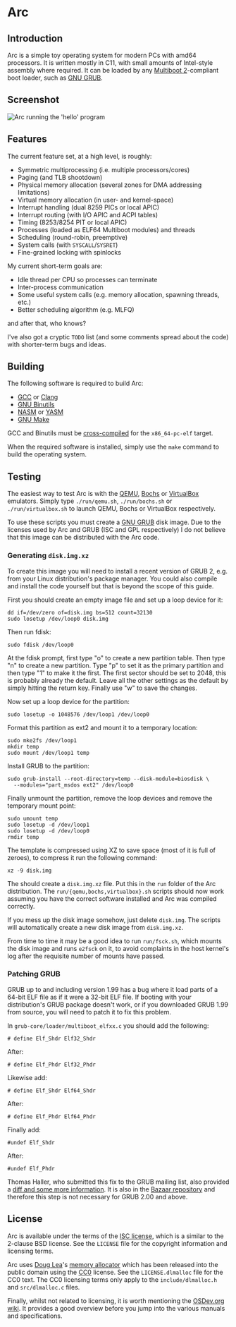 Arc
===

Introduction
------------

Arc is a simple toy operating system for modern PCs with amd64 processors.
It is written mostly in C11, with small amounts of Intel-style assembly where
required. It can be loaded by any [Multiboot 2][multiboot]-compliant boot
loader, such as [GNU GRUB][grub].

Screenshot
----------

![Arc running the 'hello' program][screenshot]

Features
--------

The current feature set, at a high level, is roughly:

  * Symmetric multiprocessing (i.e. multiple processors/cores)
  * Paging (and TLB shootdown)
  * Physical memory allocation (several zones for DMA addressing limitations)
  * Virtual memory allocation (in user- and kernel-space)
  * Interrupt handling (dual 8259 PICs or local APIC)
  * Interrupt routing (with I/O APIC and ACPI tables)
  * Timing (8253/8254 PIT or local APIC)
  * Processes (loaded as ELF64 Multiboot modules) and threads
  * Scheduling (round-robin, preemptive)
  * System calls (with `SYSCALL`/`SYSRET`)
  * Fine-grained locking with spinlocks

My current short-term goals are:

  * Idle thread per CPU so processes can terminate
  * Inter-process communication
  * Some useful system calls (e.g. memory allocation, spawning threads, etc.)
  * Better scheduling algorithm (e.g. MLFQ)

and after that, who knows?

I've also got a cryptic `TODO` list (and some comments spread about the code)
with shorter-term bugs and ideas.

Building
--------

The following software is required to build Arc:

  * [GCC][gcc] or [Clang][clang]
  * [GNU Binutils][binutils]
  * [NASM][nasm] or [YASM][yasm]
  * [GNU Make][make]

GCC and Binutils must be [cross-compiled][cross] for the `x86_64-pc-elf` target.

When the required software is installed, simply use the `make` command to build
the operating system.

Testing
-------

The easiest way to test Arc is with the [QEMU][qemu], [Bochs][bochs] or
[VirtualBox][vbox] emulators. Simply type `./run/qemu.sh`, `./run/bochs.sh` or
`./run/virtualbox.sh` to launch QEMU, Bochs or VirtualBox respectively.

To use these scripts you must create a [GNU GRUB][grub] disk image. Due to the
licenses used by Arc and GRUB (ISC and GPL respectively) I do not believe that
this image can be distributed with the Arc code.

### Generating `disk.img.xz`

To create this image you will need to install a recent version of GRUB 2, e.g.
from your Linux distribution's package manager. You could also compile and
install the code yourself but that is beyond the scope of this guide.

First you should create an empty image file and set up a loop device for it:

    dd if=/dev/zero of=disk.img bs=512 count=32130
    sudo losetup /dev/loop0 disk.img

Then run fdisk:

    sudo fdisk /dev/loop0

At the fdisk prompt, first type "o" to create a new partition table. Then type
"n" to create a new partition. Type "p" to set it as the primary partition and
then type "1" to make it the first. The first sector should be set to 2048, this
is probably already the default. Leave all the other settings as the default
by simply hitting the return key. Finally use "w" to save the changes.

Now set up a loop device for the partition:

    sudo losetup -o 1048576 /dev/loop1 /dev/loop0

Format this partition as ext2 and mount it to a temporary location:

    sudo mke2fs /dev/loop1
    mkdir temp
    sudo mount /dev/loop1 temp

Install GRUB to the partition:

    sudo grub-install --root-directory=temp --disk-module=biosdisk \
      --modules="part_msdos ext2" /dev/loop0

Finally unmount the partition, remove the loop devices and remove the temporary
mount point:

    sudo umount temp
    sudo losetup -d /dev/loop1
    sudo losetup -d /dev/loop0
    rmdir temp

The template is compressed using XZ to save space (most of it is full of
zeroes), to compress it run the following command:

    xz -9 disk.img

The should create a `disk.img.xz` file. Put this in the `run` folder of the
Arc distribution. The `run/{qemu,bochs,virtualbox}.sh` scripts should now work
assuming you have the correct software installed and Arc was compiled
correctly.

If you mess up the disk image somehow, just delete `disk.img`. The scripts will
automatically create a new disk image from `disk.img.xz`.

From time to time it may be a good idea to run `run/fsck.sh`, which mounts the
disk image and runs `e2fsck` on it, to avoid complaints in the host kernel's log
after the requisite number of mounts have passed.

### Patching GRUB

GRUB up to and including version 1.99 has a bug where it load parts of a 64-bit
ELF file as if it were a 32-bit ELF file. If booting with your distribution's
GRUB package doesn't work, or if you downloaded GRUB 1.99 from source, you will
need to patch it to fix this problem.

In `grub-core/loader/multiboot_elfxx.c` you should add the following:

    # define Elf_Shdr Elf32_Shdr

After:

    # define Elf_Phdr Elf32_Phdr

Likewise add:

    # define Elf_Shdr Elf64_Shdr

After:

    # define Elf_Phdr Elf64_Phdr

Finally add:

    #undef Elf_Shdr

After:

    #undef Elf_Phdr

Thomas Haller, who submitted this fix to the GRUB mailing list, also provided a
[diff and some more information][grub-fix]. It is also in the
[Bazaar repository][grub-fix-bzr] and therefore this step is not necessary for
GRUB 2.00 and above.

License
-------

Arc is available under the terms of the [ISC license][isc], which is a
similar to the 2-clause BSD license. See the `LICENSE` file for the copyright
information and licensing terms.

Arc uses [Doug Lea][dl]'s [memory allocator][dlmalloc] which has been released
into the public domain using the [CC0][cc0] license. See the `LICENSE.dlmalloc`
file for the CC0 text. The CC0 licensing terms only apply to the
`include/dlmalloc.h` and `src/dlmalloc.c` files.

Finally, whilst not related to licensing, it is worth mentioning the
[OSDev.org wiki][osdev]. It provides a good overview before you jump into the
various manuals and specifications.

[multiboot]: http://download.savannah.gnu.org/releases/grub/phcoder/multiboot.pdf
[clang]: http://clang.llvm.org/
[gcc]: http://gcc.gnu.org/
[binutils]: http://gnu.org/software/binutils/
[nasm]: http://nasm.us/
[yasm]: http://yasm.tortall.net/
[make]: http://gnu.org/software/make/
[cross]: http://wiki.osdev.org/GCC_Cross-Compiler
[qemu]: http://qemu.org/
[bochs]: http://bochs.sourceforge.net/
[isc]: http://isc.org/software/license/
[grub]: http://gnu.org/software/grub/
[grub-fix]: http://lists.gnu.org/archive/html/bug-grub/2011-09/msg00026.html
[grub-fix-bzr]: http://bzr.savannah.gnu.org/lh/grub/trunk/grub/revision/3427
[vbox]: http://virtualbox.org/
[dl]: http://g.oswego.edu/
[dlmalloc]: http://g.oswego.edu/dl/html/malloc.html
[cc0]: http://creativecommons.org/publicdomain/zero/1.0/
[screenshot]: https://raw.github.com/grahamedgecombe/arc/master/doc/screenshot.png
[osdev]: http://osdev.org/
